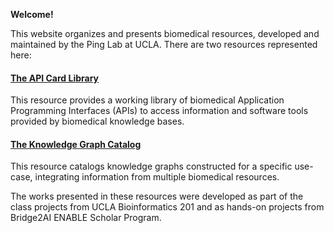 
**Welcome!**

This website organizes and presents biomedical resources, developed and maintained by the Ping Lab at UCLA. There are two resources represented here:

#### [The API Card Library](https://pinglab-utils.github.io/APIcard/)

This resource provides a working library of biomedical Application Programming Interfaces (APIs) to access information and software tools provided by biomedical knowledge bases.

#### [The Knowledge Graph Catalog](https://pinglab-utils.github.io/KG-Projects/)

This resource catalogs knowledge graphs constructed for a specific use-case, integrating information from multiple biomedical resources.

The works presented in these resources were developed as part of the class projects from UCLA Bioinformatics 201 and as hands-on projects from Bridge2AI ENABLE Scholar Program.
